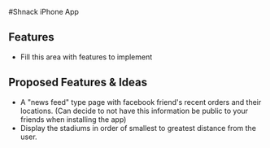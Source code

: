 #Shnack iPhone App

## Features

+ Fill this area with features to implement

## Proposed Features & Ideas

+ A "news feed" type page with facebook friend's recent orders and their locations. (Can decide to not have this information be public to your friends when installing the app)
+ Display the stadiums in order of smallest to greatest distance from the user.
